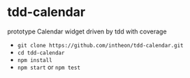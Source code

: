 # tdd-calendar
prototype Calendar widget driven by tdd with coverage

- `git clone https://github.com/intheon/tdd-calendar.git`
- `cd tdd-calendar`
- `npm install`
- `npm start` or `npm test`

